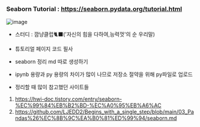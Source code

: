 ### Seaborn Tutorial : https://seaborn.pydata.org/tutorial.html

![image](https://user-images.githubusercontent.com/94737255/217571541-058b8872-ffd6-404a-be18-84805270b98b.png)

- 스터디 : 깜냥클럽🐈‍⬛('자신의 힘을 다하여,능력껏'의 순 우리말)
- 튜토리얼 페이지 코드 필사
- seaborn 정리 md 따로 생성하기
- ipynb 용량과 py 용량의 차이가 많이 나므로 저장소 절약을 위해 py파일로 업로드

- 정리할 때 많이 참고했던 사이트들  
1. https://hwi-doc.tistory.com/entry/seaborn-%EC%99%84%EB%B2%BD-%EC%A0%95%EB%A6%AC   
2. https://github.com/LJEDD2/Begins_with_a_single_step/blob/main/03_Pandas%26%EC%8B%9C%EA%B0%81%ED%99%94/seaborn.md
